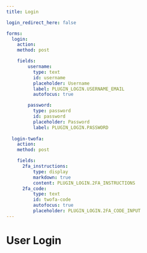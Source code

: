 ```yaml
---
title: Login

login_redirect_here: false

forms:
  login:
    action:
    method: post

    fields:
        username:
          type: text
          id: username
          placeholder: Username
          label: PLUGIN_LOGIN.USERNAME_EMAIL
          autofocus: true

        password:
          type: password
          id: password
          placeholder: Password
          label: PLUGIN_LOGIN.PASSWORD
  
  login-twofa:
    action:
    method: post

    fields:
      2fa_instructions:
          type: display
          markdown: true
          content: PLUGIN_LOGIN.2FA_INSTRUCTIONS
      2fa_code:
          type: text
          id: twofa-code
          autofocus: true
          placeholder: PLUGIN_LOGIN.2FA_CODE_INPUT 
---
```


# User Login

